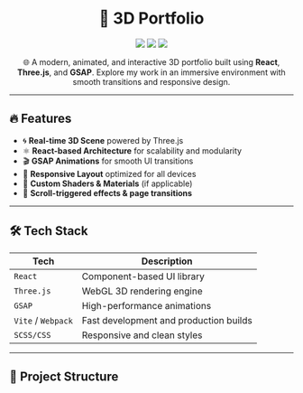 <h1 align="center">
  🚀 3D Portfolio
</h1>

<p align="center">
  <img src="https://img.shields.io/badge/React-20232A?style=for-the-badge&logo=react&logoColor=61DAFB" />
  <img src="https://img.shields.io/badge/Three.js-000000?style=for-the-badge&logo=three.js&logoColor=white" />
  <img src="https://img.shields.io/badge/GSAP-88CE02?style=for-the-badge&logo=greensock&logoColor=white" />
</p>

<p align="center">
  🌐 A modern, animated, and interactive 3D portfolio built using <strong>React</strong>, <strong>Three.js</strong>, and <strong>GSAP</strong>. Explore my work in an immersive environment with smooth transitions and responsive design.
</p>

---

## 🔥 Features

- 🌀 **Real-time 3D Scene** powered by Three.js
- ⚛️ **React-based Architecture** for scalability and modularity
- 🎬 **GSAP Animations** for smooth UI transitions
- 📱 **Responsive Layout** optimized for all devices
- 🎨 **Custom Shaders & Materials** (if applicable)
- 🔁 **Scroll-triggered effects & page transitions**

---

## 🛠️ Tech Stack

| Tech          | Description                                      |
|---------------|--------------------------------------------------|
| `React`       | Component-based UI library                       |
| `Three.js`    | WebGL 3D rendering engine                        |
| `GSAP`        | High-performance animations                      |
| `Vite` / `Webpack` | Fast development and production builds      |
| `SCSS/CSS`    | Responsive and clean styles                      |

---

## 🧱 Project Structure


